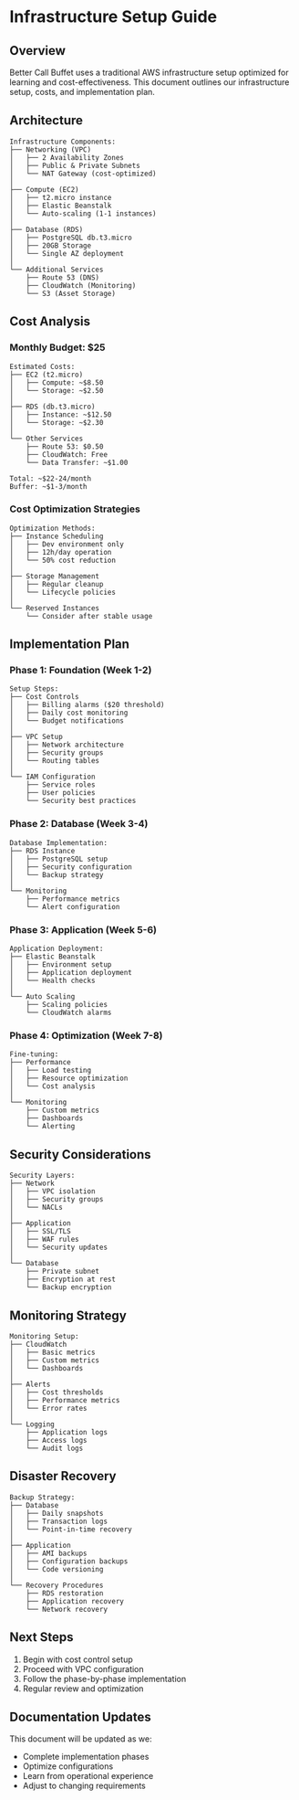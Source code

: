 # Infrastructure Setup Guide

## Overview

Better Call Buffet uses a traditional AWS infrastructure setup optimized for learning and cost-effectiveness. This document outlines our infrastructure setup, costs, and implementation plan.

## Architecture

```
Infrastructure Components:
├── Networking (VPC)
│   ├── 2 Availability Zones
│   ├── Public & Private Subnets
│   └── NAT Gateway (cost-optimized)
│
├── Compute (EC2)
│   ├── t2.micro instance
│   ├── Elastic Beanstalk
│   └── Auto-scaling (1-1 instances)
│
├── Database (RDS)
│   ├── PostgreSQL db.t3.micro
│   ├── 20GB Storage
│   └── Single AZ deployment
│
└── Additional Services
    ├── Route 53 (DNS)
    ├── CloudWatch (Monitoring)
    └── S3 (Asset Storage)
```

## Cost Analysis

### Monthly Budget: $25

```
Estimated Costs:
├── EC2 (t2.micro)
│   ├── Compute: ~$8.50
│   └── Storage: ~$2.50
│
├── RDS (db.t3.micro)
│   ├── Instance: ~$12.50
│   └── Storage: ~$2.30
│
└── Other Services
    ├── Route 53: $0.50
    ├── CloudWatch: Free
    └── Data Transfer: ~$1.00

Total: ~$22-24/month
Buffer: ~$1-3/month
```

### Cost Optimization Strategies

```
Optimization Methods:
├── Instance Scheduling
│   ├── Dev environment only
│   ├── 12h/day operation
│   └── 50% cost reduction
│
├── Storage Management
│   ├── Regular cleanup
│   └── Lifecycle policies
│
└── Reserved Instances
    └── Consider after stable usage
```

## Implementation Plan

### Phase 1: Foundation (Week 1-2)
```
Setup Steps:
├── Cost Controls
│   ├── Billing alarms ($20 threshold)
│   ├── Daily cost monitoring
│   └── Budget notifications
│
├── VPC Setup
│   ├── Network architecture
│   ├── Security groups
│   └── Routing tables
│
└── IAM Configuration
    ├── Service roles
    ├── User policies
    └── Security best practices
```

### Phase 2: Database (Week 3-4)
```
Database Implementation:
├── RDS Instance
│   ├── PostgreSQL setup
│   ├── Security configuration
│   └── Backup strategy
│
└── Monitoring
    ├── Performance metrics
    └── Alert configuration
```

### Phase 3: Application (Week 5-6)
```
Application Deployment:
├── Elastic Beanstalk
│   ├── Environment setup
│   ├── Application deployment
│   └── Health checks
│
└── Auto Scaling
    ├── Scaling policies
    └── CloudWatch alarms
```

### Phase 4: Optimization (Week 7-8)
```
Fine-tuning:
├── Performance
│   ├── Load testing
│   ├── Resource optimization
│   └── Cost analysis
│
└── Monitoring
    ├── Custom metrics
    ├── Dashboards
    └── Alerting
```

## Security Considerations

```
Security Layers:
├── Network
│   ├── VPC isolation
│   ├── Security groups
│   └── NACLs
│
├── Application
│   ├── SSL/TLS
│   ├── WAF rules
│   └── Security updates
│
└── Database
    ├── Private subnet
    ├── Encryption at rest
    └── Backup encryption
```

## Monitoring Strategy

```
Monitoring Setup:
├── CloudWatch
│   ├── Basic metrics
│   ├── Custom metrics
│   └── Dashboards
│
├── Alerts
│   ├── Cost thresholds
│   ├── Performance metrics
│   └── Error rates
│
└── Logging
    ├── Application logs
    ├── Access logs
    └── Audit logs
```

## Disaster Recovery

```
Backup Strategy:
├── Database
│   ├── Daily snapshots
│   ├── Transaction logs
│   └── Point-in-time recovery
│
├── Application
│   ├── AMI backups
│   ├── Configuration backups
│   └── Code versioning
│
└── Recovery Procedures
    ├── RDS restoration
    ├── Application recovery
    └── Network recovery
```

## Next Steps

1. Begin with cost control setup
2. Proceed with VPC configuration
3. Follow the phase-by-phase implementation
4. Regular review and optimization

## Documentation Updates

This document will be updated as we:
- Complete implementation phases
- Optimize configurations
- Learn from operational experience
- Adjust to changing requirements


